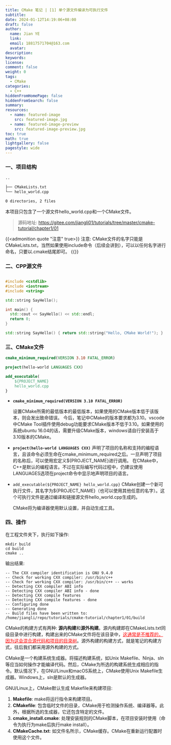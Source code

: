 ```yaml
---
title: CMake 笔记 | [1] 单个源文件编译为可执行文件
subtitle:
date: 2024-01-12T14:19:06+08:00
draft: false
author:
  name: Jian YE
  link:
  email: 18817571704@163.com
  avatar:
description:
keywords:
license:
comment: false
weight: 0
tags:
  - CMake
categories:
  - C++
hiddenFromHomePage: false
hiddenFromSearch: false
summary:
resources:
  - name: featured-image
    src: featured-image.jpg
  - name: featured-image-preview
    src: featured-image-preview.jpg
toc: true
math: true
lightgallery: false
pagestyle: wide
---
```


### 一、项目结构

```txt
..

├── CMakeLists.txt
└── hello_world.cpp

0 directories, 2 files
```

本项目只包含了一个源文件hello_world.cpp和一个CMake文件。
> 源码地址: https://gitee.com/jiangli01/tutorials/tree/master/cmake-tutorial/chapter1/01


{{<admonition quote "注意" true>}}
注意: CMake文件的名字只能是CMakeLists.txt，当然如果使用include命令（后续会讲到），可以以任何名字进行命名，只要以.cmake结尾即可。
{{</admonition>}}

### 二、CPP源文件

```c++

#include <cstdlib>
#include <iostream>
#include <string>

std::string SayHello();

int main() {
  std::cout << SayHello() << std::endl;
  return 0;
}

std::string SayHello() { return std::string("Hello, CMake World!"); }
```

### 三、CMake文件

```cmake
cmake_minimum_required(VERSION 3.10 FATAL_ERROR)

project(hello-world LANGUAGES CXX)

add_executable(
    ${PROJECT_NAME}
    hello_world.cpp
}
```

- **`cmake_minimum_required(VERSION 3.10 FATAL_ERROR)`**

  设置CMake所需的最低版本的最低版本，如果使用的CMake版本低于该版本，则会发出致命错误。
  今后，笔记中CMake的版本要求都为3.10。vscode中CMake Tool插件使用debug功能要求CMake版本不低于3.10。如果使用的系统ubuntu 16.04的话，需要升级CMake版本，windows请自行安装高于3.10版本的CMake。

- **`project(hello-world LANGUAGES CXX)`**
  声明了项目的名称和支持的编程语言，且该命令必须生命在cmake_minimum_required之后。一旦声明了项目的名称后，可以使用宏定义${PROJECT_NAME}进行调用。
  在CMake中，C++是默认的编程语言。不过在实际编写代码过程中，仍建议使用LANGUAGES选项在project命令中显示地声明项目的语言。

- `add_executable(${PROJECT_NAME} hello_world.cpp}`
  CMake创建一个新可执行文件，其名字为${PROJECT_NAME}（也可以使用其他任意的名字）。这个可执行文件是通过编译和链接源文件hello_world.cpp生成的。

  CMake将为编译器使用默认设置，并自动生成工具。

### 四、操作

在工程文件夹下，执行如下操作:
```shell
mkdir build
cd build
cmake ..
```

输出结果:
```shell
-- The CXX compiler identification is GNU 9.4.0
-- Check for working CXX compiler: /usr/bin/c++
-- Check for working CXX compiler: /usr/bin/c++ -- works
-- Detecting CXX compiler ABI info
-- Detecting CXX compiler ABI info - done
-- Detecting CXX compile features
-- Detecting CXX compile features - done
-- Configuring done
-- Generating done
-- Build files have been written to: /home/jiangli/repo/tutorials/cmake-tutorial/chapter1/01/build
```

CMake的构建方式有两种: **源内构建**和**源外构建**。源内构建即在CMakeLists.txt同级目录中进行构建，构建出来的CMake文件将在该目录中，<font color=red><u>这通常是不推荐的，因为这会混合源代码和项目的目录树</u></font>。源外构建的构建方式，就是笔记的构建方式，往后我们都采用源外构建的方式。

CMake是一个构建系统生成器。将描述构建系统，如Unix Makefile、Ninja、sln等应当如何操作才能编译代码。然后，CMake为所选的构建系统生成相应的指令。默认情况下，在GNU/Linux和macOS系统上，CMake使用Unix Makefile生成器。Windows上，sln是默认的生成器。

GNU/Linux上，CMake默认生成 Makefile来构建项目:
  1. **Makefile**: make将运行指令来构建项目。
  2. **CMakefile**: 包含临时文件的目录，CMake用于检测操作系统、编译器等。此外，根据所选的生成器，它还包含特定的文件。
  3. **cmake_install.cmake**: 处理安装规则的CMake脚本，在项目安装时使用（命令为执行为make后执行make install）。
  4. **CMakeCache.txt**: 如文件名所示，CMake缓存。CMake在重新运行配置时使用这个文件。
